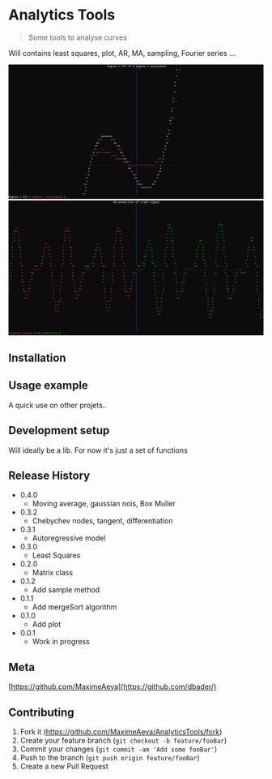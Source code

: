 # Analytics Tools
> Some tools to analyse curves

Will contains least squares, plot, AR, MA, sampling, Fourier series ...

![Hey!](https://github.com/MaximeAeva/AnalyticsTools/blob/master/res/hello.PNG)
![Hey!](https://github.com/MaximeAeva/AnalyticsTools/blob/master/res/hello2.PNG)

## Installation


## Usage example

A quick use on other projets..

## Development setup

Will ideally be a lib. For now it's just a set of functions

## Release History

* 0.4.0
    * Moving average, gaussian nois, Box Muller
* 0.3.2
    * Chebychev nodes, tangent, differentiation
* 0.3.1
    * Autoregressive model
* 0.3.0
    * Least Squares
* 0.2.0
    * Matrix class
* 0.1.2
    * Add sample method
* 0.1.1
    * Add mergeSort algorithm
* 0.1.0
    * Add plot
* 0.0.1
    * Work in progress

## Meta

[https://github.com/MaximeAeva](https://github.com/dbader/)

## Contributing

1. Fork it (<https://github.com/MaximeAeva/AnalyticsTools/fork>)
2. Create your feature branch (`git checkout -b feature/fooBar`)
3. Commit your changes (`git commit -am 'Add some fooBar'`)
4. Push to the branch (`git push origin feature/fooBar`)
5. Create a new Pull Request

